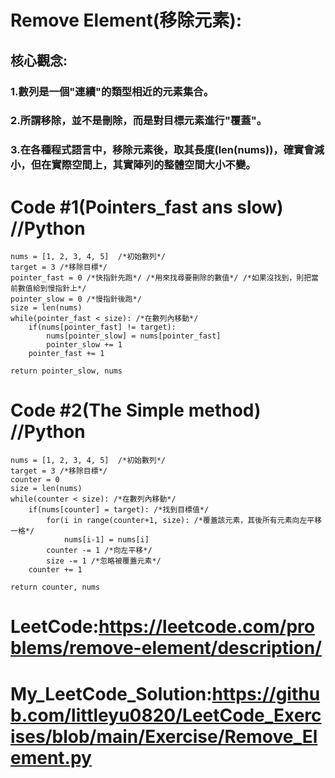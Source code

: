 # Remove Element(移除元素):
## 核心觀念:
### 1.數列是一個"連續"的類型相近的元素集合。
### 2.所謂移除，並不是刪除，而是對目標元素進行"覆蓋"。
### 3.在各種程式語言中，移除元素後，取其長度(len(nums))，確實會減小，但在實際空間上，其實陣列的整體空間大小不變。
# Code #1(Pointers_fast ans slow) //Python
    nums = [1, 2, 3, 4, 5]  /*初始數列*/
    target = 3 /*移除目標*/
    pointer_fast = 0 /*快指針先跑*/ /*用來找尋要刪除的數值*/ /*如果沒找到，則把當前數值給到慢指針上*/
    pointer_slow = 0 /*慢指針後跑*/
    size = len(nums)
    while(pointer_fast < size): /*在數列內移動*/
        if(nums[pointer_fast] != target):
            nums[pointer_slow] = nums[pointer_fast]
            pointer_slow += 1
        pointer_fast += 1

    return pointer_slow, nums


# Code #2(The Simple method) //Python
    nums = [1, 2, 3, 4, 5]  /*初始數列*/
    target = 3 /*移除目標*/
    counter = 0
    size = len(nums)
    while(counter < size): /*在數列內移動*/
        if(nums[counter] = target): /*找到目標值*/
            for(i in range(counter+1, size): /*覆蓋該元素，其後所有元素向左平移一格*/
                nums[i-1] = nums[i]
            counter -= 1 /*向左平移*/
            size -= 1 /*忽略被覆蓋元素*/
        counter += 1

    return counter, nums



# LeetCode:<https://leetcode.com/problems/remove-element/description/>
# My_LeetCode_Solution:<https://github.com/littleyu0820/LeetCode_Exercises/blob/main/Exercise/Remove_Element.py>
    
    

